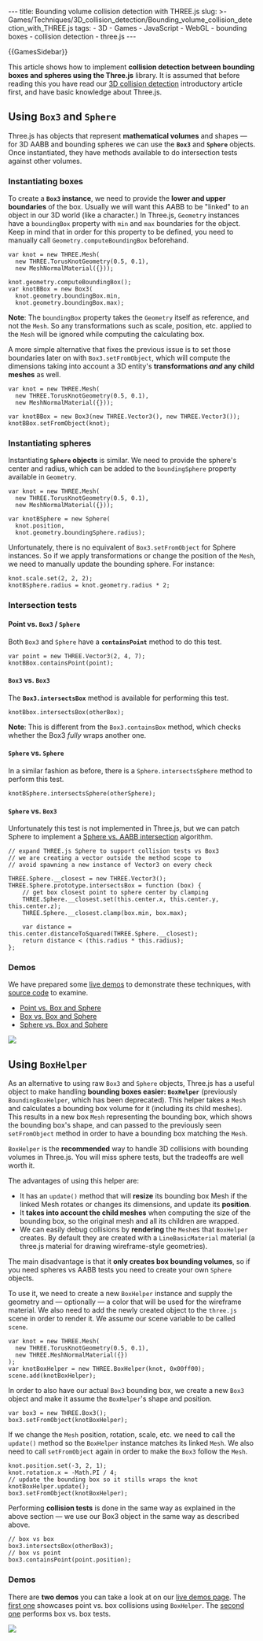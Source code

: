 --- title: Bounding volume collision detection with THREE.js slug: &gt;- Games/Techniques/3D_collision_detection/Bounding_volume_collision_detection_with_THREE.js tags: - 3D - Games - JavaScript - WebGL - bounding boxes - collision detection - three.js ---

{{GamesSidebar}}

This article shows how to implement **collision detection between bounding boxes and spheres using the Three.js** library. It is assumed that before reading this you have read our [3D collision detection](/en-US/docs/Games/Techniques/3D_collision_detection) introductory article first, and have basic knowledge about Three.js.

## Using `Box3` and `Sphere`

Three.js has objects that represent **mathematical volumes** and shapes — for 3D AABB and bounding spheres we can use the **`Box3`** and **`Sphere`** objects. Once instantiated, they have methods available to do intersection tests against other volumes.

### Instantiating boxes

To create a **`Box3` instance**, we need to provide the **lower and upper boundaries** of the box. Usually we will want this AABB to be "linked" to an object in our 3D world (like a character.) In Three.js, `Geometry` instances have a `boundingBox` property with `min` and `max` boundaries for the object. Keep in mind that in order for this property to be defined, you need to manually call `Geometry.computeBoundingBox` beforehand.

    var knot = new THREE.Mesh(
      new THREE.TorusKnotGeometry(0.5, 0.1),
      new MeshNormalMaterial({}));

    knot.geometry.computeBoundingBox();
    var knotBBox = new Box3(
      knot.geometry.boundingBox.min,
      knot.geometry.boundingBox.max);

**Note**: The `boundingBox` property takes the `Geometry` itself as reference, and not the `Mesh`. So any transformations such as scale, position, etc. applied to the `Mesh` will be ignored while computing the calculating box.

A more simple alternative that fixes the previous issue is to set those boundaries later on with `Box3.setFromObject`, which will compute the dimensions taking into account a 3D entity's **transformations _and_ any child meshes** as well.

    var knot = new THREE.Mesh(
      new THREE.TorusKnotGeometry(0.5, 0.1),
      new MeshNormalMaterial({}));

    var knotBBox = new Box3(new THREE.Vector3(), new THREE.Vector3());
    knotBBox.setFromObject(knot);

### Instantiating spheres

Instantiating **`Sphere` objects** is similar. We need to provide the sphere's center and radius, which can be added to the `boundingSphere` property available in `Geometry`.

    var knot = new THREE.Mesh(
      new THREE.TorusKnotGeometry(0.5, 0.1),
      new MeshNormalMaterial({}));

    var knotBSphere = new Sphere(
      knot.position,
      knot.geometry.boundingSphere.radius);

Unfortunately, there is no equivalent of `Box3.setFromObject` for Sphere instances. So if we apply transformations or change the position of the `Mesh`, we need to manually update the bounding sphere. For instance:

    knot.scale.set(2, 2, 2);
    knotBSphere.radius = knot.geometry.radius * 2;

### Intersection tests

#### Point vs. `Box3` / `Sphere`

Both `Box3` and `Sphere` have a **`containsPoint`** method to do this test.

    var point = new THREE.Vector3(2, 4, 7);
    knotBBox.containsPoint(point);

#### `Box3` vs. `Box3`

The **`Box3.intersectsBox`** method is available for performing this test.

    knotBbox.intersectsBox(otherBox);

**Note**: This is different from the `Box3.containsBox` method, which checks whether the Box3 _fully_ wraps another one.

#### `Sphere` vs. `Sphere`

In a similar fashion as before, there is a `Sphere.intersectsSphere` method to perform this test.

    knotBSphere.intersectsSphere(otherSphere);

#### `Sphere` vs. `Box3`

Unfortunately this test is not implemented in Three.js, but we can patch Sphere to implement a [Sphere vs. AABB intersection](/en-US/docs/Games/Techniques/3D_collision_detection) algorithm.

    // expand THREE.js Sphere to support collision tests vs Box3
    // we are creating a vector outside the method scope to
    // avoid spawning a new instance of Vector3 on every check

    THREE.Sphere.__closest = new THREE.Vector3();
    THREE.Sphere.prototype.intersectsBox = function (box) {
        // get box closest point to sphere center by clamping
        THREE.Sphere.__closest.set(this.center.x, this.center.y, this.center.z);
        THREE.Sphere.__closest.clamp(box.min, box.max);

        var distance =  this.center.distanceToSquared(THREE.Sphere.__closest);
        return distance < (this.radius * this.radius);
    };

### Demos

We have prepared some [live demos](https://mozdevs.github.io/gamedev-js-3d-aabb/) to demonstrate these techniques, with [source code](https://github.com/mozdevs/gamedev-js-3d-aabb) to examine.

- [Point vs. Box and Sphere](https://mozdevs.github.io/gamedev-js-3d-aabb/raw_point.html)
- [Box vs. Box and Sphere](https://mozdevs.github.io/gamedev-js-3d-aabb/raw_box.html)
- [Sphere vs. Box and Sphere](https://mozdevs.github.io/gamedev-js-3d-aabb/raw_sphere.html)

![](screen_shot_2015-10-20_at_15.19.16.png)

## Using `BoxHelper`

As an alternative to using raw `Box3` and `Sphere` objects, Three.js has a useful object to make handling **bounding boxes easier: `BoxHelper`** (previously `BoundingBoxHelper`, which has been deprecated). This helper takes a `Mesh` and calculates a bounding box volume for it (including its child meshes). This results in a new box `Mesh` representing the bounding box, which shows the bounding box's shape, and can passed to the previously seen `setFromObject` method in order to have a bounding box matching the `Mesh`.

`BoxHelper` is the **recommended** way to handle 3D collisions with bounding volumes in Three.js. You will miss sphere tests, but the tradeoffs are well worth it.

The advantages of using this helper are:

- It has an `update()` method that will **resize** its bounding box Mesh if the linked Mesh rotates or changes its dimensions, and update its **position**.
- It **takes into account the child meshes** when computing the size of the bounding box, so the original mesh and all its children are wrapped.
- We can easily debug collisions by **rendering** the `Mesh`es that `BoxHelper` creates. By default they are created with a `LineBasicMaterial` material (a three.js material for drawing wireframe-style geometries).

The main disadvantage is that it **only creates box bounding volumes**, so if you need spheres vs AABB tests you need to create your own `Sphere` objects.

To use it, we need to create a new `BoxHelper` instance and supply the geometry and — optionally — a color that will be used for the wireframe material. We also need to add the newly created object to the `three.js` scene in order to render it. We assume our scene variable to be called `scene`.

    var knot = new THREE.Mesh(
      new THREE.TorusKnotGeometry(0.5, 0.1),
      new THREE.MeshNormalMaterial({})
    );
    var knotBoxHelper = new THREE.BoxHelper(knot, 0x00ff00);
    scene.add(knotBoxHelper);

In order to also have our actual `Box3` bounding box, we create a new `Box3` object and make it assume the `BoxHelper`'s shape and position.

    var box3 = new THREE.Box3();
    box3.setFromObject(knotBoxHelper);

If we change the `Mesh` position, rotation, scale, etc. we need to call the `update()` method so the `BoxHelper` instance matches its linked `Mesh`. We also need to call `setFromObject` again in order to make the `Box3` follow the `Mesh`.

    knot.position.set(-3, 2, 1);
    knot.rotation.x = -Math.PI / 4;
    // update the bounding box so it stills wraps the knot
    knotBoxHelper.update();
    box3.setFromObject(knotBoxHelper);

Performing **collision tests** is done in the same way as explained in the above section — we use our Box3 object in the same way as described above.

    // box vs box
    box3.intersectsBox(otherBox3);
    // box vs point
    box3.containsPoint(point.position);

### Demos

There are **two demos** you can take a look at on our [live demos page](https://mozdevs.github.io/gamedev-js-3d-aabb/). The [first one](https://mozdevs.github.io/gamedev-js-3d-aabb/api_point.html) showcases point vs. box collisions using `BoxHelper`. The [second one](https://mozdevs.github.io/gamedev-js-3d-aabb/api_box.html) performs box vs. box tests.

![](screen_shot_2015-10-19_at_12.10.06.png)
